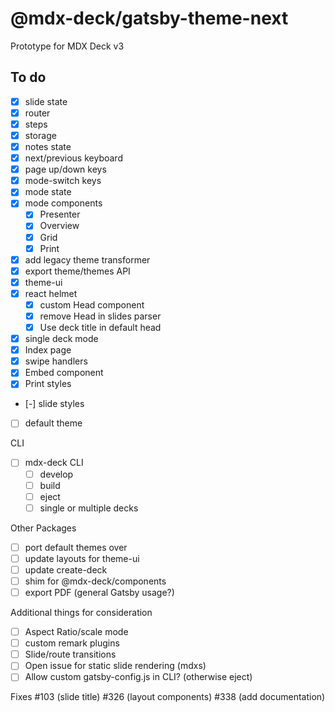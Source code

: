 
# @mdx-deck/gatsby-theme-next

Prototype for MDX Deck v3

## To do

- [x] slide state
- [x] router
- [x] steps
- [x] storage
- [x] notes state
- [x] next/previous keyboard
- [x] page up/down keys
- [x] mode-switch keys
- [x] mode state
- [x] mode components
  - [x] Presenter
  - [x] Overview
  - [x] Grid
  - [x] Print
- [x] add legacy theme transformer
- [x] export theme/themes API
- [x] theme-ui
- [x] react helmet
  - [x] custom Head component
  - [x] remove Head in slides parser
  - [x] Use deck title in default head
- [x] single deck mode
- [x] Index page
- [x] swipe handlers
- [x] Embed component
- [x] Print styles
- [-] slide styles
- [ ] default theme

CLI

- [ ] mdx-deck CLI
  - [ ] develop
  - [ ] build
  - [ ] eject
  - [ ] single or multiple decks

Other Packages

- [ ] port default themes over
- [ ] update layouts for theme-ui
- [ ] update create-deck
- [ ] shim for @mdx-deck/components
- [ ] export PDF (general Gatsby usage?)

Additional things for consideration

- [ ] Aspect Ratio/scale mode
- [ ] custom remark plugins
- [ ] Slide/route transitions
- [ ] Open issue for static slide rendering (mdxs)
- [ ] Allow custom gatsby-config.js in CLI? (otherwise eject)

Fixes
#103 (slide title)
#326 (layout components)
#338 (add documentation)
